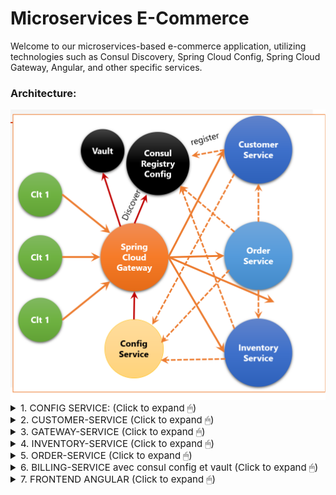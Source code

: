 <h1>Microservices E-Commerce</h1>
<p>Welcome to our microservices-based e-commerce application, utilizing technologies such as Consul Discovery, Spring Cloud Config, Spring Cloud Gateway, Angular, and other specific services.</p>
<h3>Architecture:</h3>
<img src="captures/capture1.png"></img>
<details>
<summary style="font-size:15px;cursor:pointer"> 1. CONFIG SERVICE: (Click to expand 🖱)</summary>
        <h5>Consul registered services:</h5>
    <img src="captures/all-registered.jpg"></img>


</details>

<details>
<summary style="font-size:15px;cursor:pointer"> 2. CUSTOMER-SERVICE (Click to expand 🖱)</summary>
        <h5>Entity Customer</h5>


```javascript
@Entity
@Data @NoArgsConstructor @AllArgsConstructor @Builder
public class Customer {
        @Id @GeneratedValue(strategy = GenerationType.IDENTITY)
        private Long id;
        private String name;
        private String email;
}
```

<h5>Repository CustomerRepository</h5>

```javascript
@RepositoryRestResource
public interface CustomerRepository extends JpaRepository<Customer, Long> {
}
```

<h5>Données de test</h5>

```javascript
@Bean
CommandLineRunner start(CustomerRepository customerRepository){
        return args -> {
                customerRepository.saveAll(List.of(
                        Customer.builder().name("Mohamed").email("med@gmail.com").build(),
                        Customer.builder().name("Hassan").email("hasan@gmail.com").build(),
                        Customer.builder().name("IMane").email("imane@gmail.com").build()
                ));
                customerRepository.findAll().forEach(System.out::println);
        };
}
```
<h5>Customer service Test</h5>
<img src="captures/customer-service-test.jpg" width="700">
</details>
<details>
<summary style="font-size:15px;cursor:pointer"> 3. GATEWAY-SERVICE (Click to expand 🖱)</summary>
        <h5>Bean de configuration</h5>
        <img src="captures/gateway-bean.jpg" width="700">
        <h5>Configuration de la Gateway</h5>
        <img src="captures/gateway-properties.jpg" width="700">
        <h5>Test de la gateway</h5>
        <img src="captures/order-service-full-order.jpg" width="700">
        </details>

<details>
        <summary style="font-size:15px;cursor:pointer"> 4. INVENTORY-SERVICE (Click to expand 🖱)</summary>
<h5>Entity Product</h5>

```javascript
@Entity
@Data @NoArgsConstructor @AllArgsConstructor @Builder
public class Product {
        @Id @GeneratedValue(strategy = GenerationType.IDENTITY)
        private Long id;
        private String name;
        private double price;
        private int quantity;
}
```

<h5>Repository ProductRepository</h5>

```javascript
@RepositoryRestResource
public interface ProductRepository extends JpaRepository<Product, Long> {
}

```

<h5>Données de test</h5>


```javascript
@Bean
CommandLineRunner start(ProductRepository productRepository)
{
        return args -> {
                Random
                random = new Random();
                for (int i = 1;
                i < 10;
                i++
        )
                {
                        productRepository.saveAll(List.of(
                                Product.builder()
                                        .name("Laptop " + i)
                                        .price(1200 + Math.random() * 10000)
                                        .quantity(1 + random.nextInt(200)).build()
                        ));
                }

        };
}
```

<h5>Test de l'inventory service</h5>
        <img src="captures/inventory-test-.jpg" width="700">
        </details>

<details>
        <summary style="font-size:15px;cursor:pointer"> 5. ORDER-SERVICE (Click to expand 🖱)</summary>
        <h5>Entity Order</h5>

```javascript
@Entity
@Table(name="orders")
@Data @NoArgsConstructor @AllArgsConstructor @Builder
public class Order {
    @Id @GeneratedValue(strategy = GenerationType.IDENTITY)
    private Long id;
    private Date createdAt;
    private OrderStatus status;
    private Long customerId;
    @Transient
    private Customer customer;
    @OneToMany(mappedBy = "order")
    private List<ProductItem> productItems;

    public double getTotal(){
        double somme=0;
        for(ProductItem pi:productItems){
            somme+=pi.getAmount();
        }
        return somme;
    }
}
```
<h5>Entity ProductItem</h5>

```javascript
@Entity
@Data @NoArgsConstructor @AllArgsConstructor @Builder
public class ProductItem {
    @Id @GeneratedValue(strategy = GenerationType.IDENTITY)
    private Long id;
    private Long productId;
    @Transient
    private Product product;
    private double price;
    private int quantity;
    private double discount;
    @ManyToOne
    @JsonProperty(access = JsonProperty.Access.WRITE_ONLY)
    private Order order;
    public double getAmount(){
        return price*quantity*(1-discount);
    }
}
```
<h5>Customer Model</h5>

```javascript
@Data
public class Customer {
    private Long id;
    private String name;
    private String email;
}
```

<h5>Product Model</h5>

```javascript
@Data
public class Product {
    private Long id;
    private String name;
    private double price;
    private int quantity;
}
```

<h5>Repository OrderRepository</h5>

```javascript
@RepositoryRestResource
public interface OrderRepository extends JpaRepository<Order, Long> {
    @RestResource(path = "/byCustomerId")
    List<Order> findByCustomerId(@Param("customerId") Long customerId);
}
```
<h5>Customer Rest Client</h5>

```javascript
@FeignClient(name = "customer-service")
public interface CustomerRestClientService {
@GetMapping("/customers/{id}?projection=fullCustomer")
    public Customer customerById(@PathVariable Long id);
@GetMapping("/customers?projection=fullCustomer")
    public PagedModel<Customer> allCustomers();
}
```
<h5>Inventory Rest Client</h5>

```javascript
@FeignClient(name = "inventory-service")
public interface InventoryRestClientService {
    @GetMapping("/products/{id}?projection=fullProduct")
    public Product productById(@PathVariable Long id);
    @GetMapping("/products?projection=fullProduct")
    public PagedModel<Product> allProducts();
}
```
<h5>Configuration</h5>
<img src="captures/open-feign-config.jpg" width="700">
<h5>fullOrder</h5>

```javascript
@GetMapping("/fullOrder/{id}")
public Order getOrder(@PathVariable Long id){
    Order order=orderRepository.findById(id).get();
    Customer customer=customerRestClientService.customerById(order.getCustomerId());
    order.setCustomer(customer);
    order.getProductItems().forEach(pi->{
        Product product=inventoryRestClientService.productById(pi.getProductId());
        pi.setProduct(product);
    });
    return order;
}
```

<img src="captures/order-service-full-order.jpg" width="700">
        </details>
        <details>
        <summary style="font-size:15px;cursor:pointer"> 6. BILLING-SERVICE avec consul config et vault (Click to expand 🖱)</summary>
        <h5>Dependencies</h5>

```javascript
<dependency>
    <groupId>org.springframework.cloud</groupId>
    <artifactId>spring-cloud-starter-consul-config</artifactId>
</dependency>
<dependency>
    <groupId>org.springframework.cloud</groupId>
    <artifactId>spring-cloud-starter-consul-discovery</artifactId>
</dependency>
<dependency>
    <groupId>org.springframework.cloud</groupId>
    <artifactId>spring-cloud-starter-vault-config</artifactId>
</dependency>
```
<h5>Consul config</h5>
<img src="captures/token-key-value.jpg" width="700">
<h5>Controlleur de test</h5>

```javascript
@RestController
public class ConsulConfigRestController {
    @Autowired
    private MyConsulConfig myConsulConfig;
    @Autowired
    private MyVaultConfig myVaultConfig;
    @Value("${token.accessTokenTimeout}")
    private long accessTokenTimeout;
    @Value("${token.refreshTokenTimeout}")
    private long refreshTokenTimeout;
}
``` 
<h5>Avec class de configuration</h5>

```java
@RestController
public class ConsulConfigRestController {
    @Autowired
    private MyConsulConfig myConsulConfig;
    @Autowired
    private MyVaultConfig myVaultConfig;
    //@Value("${token.accessTokenTimeout}")
    //private long accessTokenTimeout;
    //@Value("${token.refreshTokenTimeout}")
    //private long refreshTokenTimeout;
    @GetMapping("/myConfig")
    public Map<String,Object> myConfig(){
        return Map.of("consulConfig",myConsulConfig, "vaultConfig",myVaultConfig);
    }
}
```

<h5>Configuration des secrets avec vault</h5>
<img src="captures/secrets.PNG" width="700">
        </details>
        <details>
        <summary style="font-size:15px;cursor:pointer"> 7. FRONTEND ANGULAR (Click to expand 🖱)</summary>
<h5>Customers list</h5>
<img src="captures/customers.jpg" width="700">
<h5>Products list</h5>
<img src="captures/products.jpg" width="700">
<h5>Orders list</h5>
<img src="captures/cust-orders.jpg" width="700">
<h5>Order details</h5>
<img src="captures/order-details.jpg" width="700">
</details>
